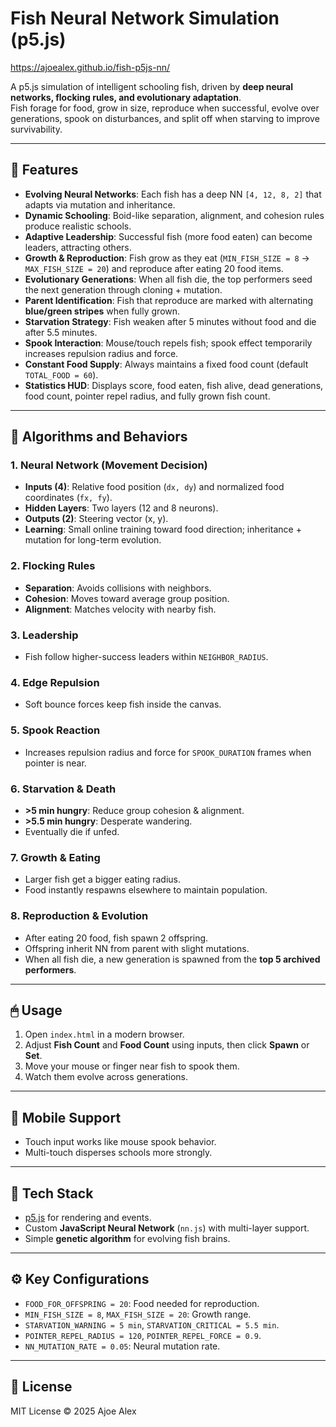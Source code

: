 # Fish Neural Network Simulation (p5.js)
https://ajoealex.github.io/fish-p5js-nn/

A p5.js simulation of intelligent schooling fish, driven by **deep neural networks, flocking rules, and evolutionary adaptation**.  
Fish forage for food, grow in size, reproduce when successful, evolve over generations, spook on disturbances, and split off when starving to improve survivability.

---

## 🚀 Features
- **Evolving Neural Networks**: Each fish has a deep NN `[4, 12, 8, 2]` that adapts via mutation and inheritance.
- **Dynamic Schooling**: Boid-like separation, alignment, and cohesion rules produce realistic schools.
- **Adaptive Leadership**: Successful fish (more food eaten) can become leaders, attracting others.
- **Growth & Reproduction**: Fish grow as they eat (`MIN_FISH_SIZE = 8` → `MAX_FISH_SIZE = 20`) and reproduce after eating 20 food items.
- **Evolutionary Generations**: When all fish die, the top performers seed the next generation through cloning + mutation.
- **Parent Identification**: Fish that reproduce are marked with alternating **blue/green stripes** when fully grown.
- **Starvation Strategy**: Fish weaken after 5 minutes without food and die after 5.5 minutes.
- **Spook Interaction**: Mouse/touch repels fish; spook effect temporarily increases repulsion radius and force.
- **Constant Food Supply**: Always maintains a fixed food count (default `TOTAL_FOOD = 60`).
- **Statistics HUD**: Displays score, food eaten, fish alive, dead generations, food count, pointer repel radius, and fully grown fish count.

---

## 🧠 Algorithms and Behaviors

### 1. Neural Network (Movement Decision)
- **Inputs (4)**: Relative food position (`dx, dy`) and normalized food coordinates (`fx, fy`).
- **Hidden Layers**: Two layers (12 and 8 neurons).
- **Outputs (2)**: Steering vector (x, y).
- **Learning**: Small online training toward food direction; inheritance + mutation for long-term evolution.

### 2. Flocking Rules
- **Separation**: Avoids collisions with neighbors.
- **Cohesion**: Moves toward average group position.
- **Alignment**: Matches velocity with nearby fish.

### 3. Leadership
- Fish follow higher-success leaders within `NEIGHBOR_RADIUS`.

### 4. Edge Repulsion
- Soft bounce forces keep fish inside the canvas.

### 5. Spook Reaction
- Increases repulsion radius and force for `SPOOK_DURATION` frames when pointer is near.

### 6. Starvation & Death
- **>5 min hungry**: Reduce group cohesion & alignment.  
- **>5.5 min hungry**: Desperate wandering.  
- Eventually die if unfed.

### 7. Growth & Eating
- Larger fish get a bigger eating radius.  
- Food instantly respawns elsewhere to maintain population.

### 8. Reproduction & Evolution
- After eating 20 food, fish spawn 2 offspring.  
- Offspring inherit NN from parent with slight mutations.  
- When all fish die, a new generation is spawned from the **top 5 archived performers**.

---

## 🖱 Usage
1. Open `index.html` in a modern browser.
2. Adjust **Fish Count** and **Food Count** using inputs, then click **Spawn** or **Set**.
3. Move your mouse or finger near fish to spook them.
4. Watch them evolve across generations.

---

## 📱 Mobile Support
- Touch input works like mouse spook behavior.
- Multi-touch disperses schools more strongly.

---

## 🧠 Tech Stack
- [p5.js](https://p5js.org/) for rendering and events.
- Custom **JavaScript Neural Network** (`nn.js`) with multi-layer support.
- Simple **genetic algorithm** for evolving fish brains.

---

## ⚙️ Key Configurations
- `FOOD_FOR_OFFSPRING = 20`: Food needed for reproduction.
- `MIN_FISH_SIZE = 8`, `MAX_FISH_SIZE = 20`: Growth range.
- `STARVATION_WARNING = 5 min`, `STARVATION_CRITICAL = 5.5 min`.
- `POINTER_REPEL_RADIUS = 120`, `POINTER_REPEL_FORCE = 0.9`.
- `NN_MUTATION_RATE = 0.05`: Neural mutation rate.

---

## 📜 License
MIT License © 2025 Ajoe Alex
